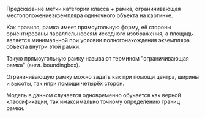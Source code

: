 Предсказание метки категории класса + рамка, ограничивающая местоположениеэкземпляра одиночного объекта на картинке.

Как правило, рамка имеет прямоугольную форму, её стороны ориентированы параллельноосям исходного изображения, а площадь является минимальной при условии полногонахождения экземпляра объекта внутри этой рамки.

Такую прямоугольную рамку называют термином "ограничивающая рамка" (англ. boundingbox).

Ограничивающую рамку можно задать как при помощи центра, ширины и высоты, так ипри помощи четырёх сторон.

Модель в данном случается одновременно обучается как верной классификации, так имаксимально точному определению границ рамки.

